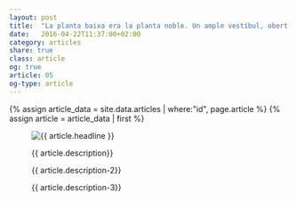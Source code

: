 ```yaml
---
layout: post
title:  "La planta baixa era la planta noble. Un ample vestíbul, obert a l’entrada des del carrer"
date:   2016-04-22T11:37:00+02:00
category: articles
share: true
class: article
og: true
article: 05
og-type: article
---
```


{% assign article_data = site.data.articles | where:"id", page.article %}
{% assign article = article_data | first %}
<figure>
	<img src="{{ article.image.url }}" alt="{{ article.headline }}" class="img-responsive" />
	<figcaption>
		<p class="lead">{{ article.description}} </p>
		<p>{{ article.description-2}} </p>
		<p>{{ article.description-3}} </p>
	</figcaption>
</figure>
